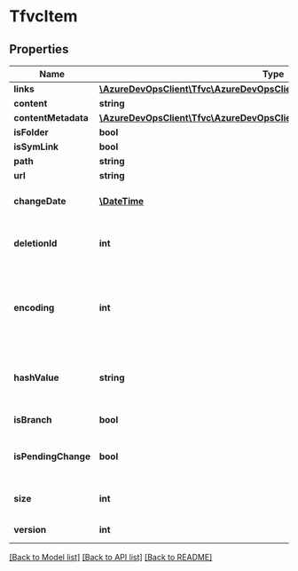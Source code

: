 # TfvcItem

## Properties
Name | Type | Description | Notes
------------ | ------------- | ------------- | -------------
**links** | [**\AzureDevOpsClient\Tfvc\AzureDevOpsClient\Tfvc\Model\ReferenceLinks**](ReferenceLinks.md) |  | [optional] 
**content** | **string** |  | [optional] 
**contentMetadata** | [**\AzureDevOpsClient\Tfvc\AzureDevOpsClient\Tfvc\Model\FileContentMetadata**](FileContentMetadata.md) |  | [optional] 
**isFolder** | **bool** |  | [optional] 
**isSymLink** | **bool** |  | [optional] 
**path** | **string** |  | [optional] 
**url** | **string** |  | [optional] 
**changeDate** | [**\DateTime**](\DateTime.md) | Item changed datetime. | [optional] 
**deletionId** | **int** | Greater than 0 if item is deleted. | [optional] 
**encoding** | **int** | File encoding from database, -1 represents binary. | [optional] 
**hashValue** | **string** | MD5 hash as a base 64 string, applies to files only. | [optional] 
**isBranch** | **bool** | True if item is a branch. | [optional] 
**isPendingChange** | **bool** | True if there is a change pending. | [optional] 
**size** | **int** | The size of the file, if applicable. | [optional] 
**version** | **int** | Changeset version Id. | [optional] 

[[Back to Model list]](../README.md#documentation-for-models) [[Back to API list]](../README.md#documentation-for-api-endpoints) [[Back to README]](../README.md)


